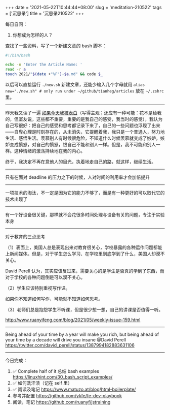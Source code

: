 +++
date = '2021-05-22T10:44:44+08:00'
slug = 'meditation-210522'
tags = ['沉思录']
title = '沉思录210522'
+++

每日自问：

1. 你想成为怎样的人？

查找了一些资料，写了一个新建文章的 bash 脚本：

```sh
#!/bin/bash

echo -n 'Enter the Article Name: '
read -r a
touch 2021/"$(date +"%F")-$a.md" && code $_
```

以后可以直接运行 `./new.sh` 新建文章，还能少输入几个字母就用 `alias new="./new.sh" # only run under ~/github/tianheg/articles` 放在 `~/.zshrc` 里。

---

昨天我又读了一遍 [如果今天我被表白](https://blog.yidajiabei.xyz/posts/if-a-girl-say-i-like-you-today/)（写得主观；还应有一种可能：花不是给我的，但室友说，这些都不重要，重要的是我自己的感受，我当时的感觉），我认为自己写很好：把自己的感受和思考都记录下来了，自己的一些问题也浮现了出来——自卑心理是时刻存在的，从未消失，它提醒着我，我只是一个普通人，努力地生活、感悟生活。羡慕别人有时候很危险，不知道什么时候羡慕就变成了嫉妒，嫉妒变成愤怒，对自己的愤怒，恨自己不能和别人一样。但是，我不可能和别人一样。这种情绪的激荡持续地在我的内心。

终于，我决定不再在意他人的目光，执着地走自己的路，就这样，继续生活。

---

只有在面对 deadline 的压力之下的时候，人对时间的利用率才会加倍提升

---

一项技术的淘汰，不一定是因为它的能力不够了，而是有一种更好的可以取代它的技术出现了

---

有一个好设备很关键，那样就不会花很多时间处理与设备有关的问题，专注于实验本身

---

对于教育的三点思考

（1）表面上，美国人总是表现出来对教育很关心，学校暴露的各种运作问题都能上新闻媒体。但是，对于学生怎么学习、在学校里到底学到了什么，美国人却漠不关心。

David Perell 认为，其实应该反过来，需要关心的是学生是否真的学到了东西，而对于学校的各种问题倒是可以漠不关心。

（2）学生应该特别重视写作课。

如果你不知道如何写作，可能就不知道如何思考。

（3）老师们总是抱怨学生不听课，但是很少想一想，自己的讲课是否值得一听。

<http://www.ruanyifeng.com/blog/2021/05/weekly-issue-159.html>

---

Being ahead of your time by a year will make you rich, but being ahead of your time by a decade will drive you insane @David Perell <https://twitter.com/david_perell/status/1387994182883631106>

---

今日完成：

1. :white_check_mark: Complete half of it 总结 bash examples <https://linuxhint.com/30_bash_script_examples/>
2. :white_check_mark: 如何洗汗渍（记在 self 里）
3. :white_check_mark: 阅读及笔记 <https://www.matuzo.at/blog/html-boilerplate/>
4. 参考并配置 <https://github.com/ykfe/fe-dev-playbook>
5. 阅读，笔记 <https://github.com/ruanyf/jstraining>
